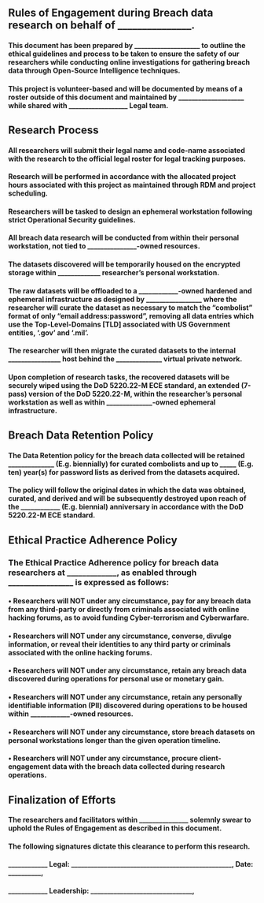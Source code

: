 ## Rules of Engagement during Breach data research on behalf of _______________. 

#### This document has been prepared by ____________________ to outline the ethical guidelines and process to be taken to ensure the safety of our researchers while conducting online investigations for gathering breach data through Open-Source Intelligence techniques. 
#### This project is volunteer-based and will be documented by means of a roster outside of this document and maintained by ____________________ while shared with __________________ Legal team. 

## Research Process

#### All researchers will submit their legal name and code-name associated with the research to the official legal roster for legal tracking purposes. 
#### Research will be performed in accordance with the allocated project hours associated with this project as maintained through RDM and project scheduling. 
#### Researchers will be tasked to design an ephemeral workstation following strict Operational Security guidelines. 
#### All breach data research will be conducted from within their personal workstation, not tied to _______________-owned resources. 
#### The datasets discovered will be temporarily housed on the encrypted storage within _____________ researcher’s personal workstation. 
#### The raw datasets will be offloaded to a ____________-owned hardened and ephemeral infrastructure as designed by _________________ where the researcher will curate the dataset as necessary to match the “combolist” format of only “email address:password”, removing all data entries which use the Top-Level-Domains [TLD] associated with US Government entities, ‘.gov’ and ‘.mil’. 
#### The researcher will then migrate the curated datasets to the internal ________________ host behind the ______________ virtual private network. 
#### Upon completion of research tasks, the recovered datasets will be securely wiped using the DoD 5220.22-M ECE standard, an extended (7-pass) version of the DoD 5220.22-M, within the researcher’s personal workstation as well as within ______________-owned ephemeral infrastructure. 

## Breach Data Retention Policy

#### The Data Retention policy for the breach data collected will be retained ______________ (E.g. biennially) for curated combolists and up to _____ (E.g. ten) year(s) for password lists as derived from the datasets acquired. 
#### The policy will follow the original dates in which the data was obtained, curated, and derived and will be subsequently destroyed upon reach of the ____________ (E.g. biennial) anniversary in accordance with the DoD 5220.22-M ECE standard.

## Ethical Practice Adherence Policy

### The Ethical Practice Adherence policy for breach data researchers at _____________, as enabled through _________________ is expressed as follows:
#### •	Researchers will NOT under any circumstance, pay for any breach data from any third-party or directly from criminals associated with online hacking forums, as to avoid funding Cyber-terrorism and Cyberwarfare.
#### •	Researchers will NOT under any circumstance, converse, divulge information, or reveal their identities to any third party or criminals associated with the online hacking forums.
#### •	Researchers will NOT under any circumstance, retain any breach data discovered during operations for personal use or monetary gain.
#### •	Researchers will NOT under any circumstance, retain any personally identifiable information (PII) discovered during operations to be housed within ____________-owned resources.
#### •	Researchers will NOT under any circumstance, store breach datasets on personal workstations longer than the given operation timeline.
#### •	Researchers will NOT under any circumstance, procure client-engagement data with the breach data collected during research operations.

## Finalization of Efforts 

#### The researchers and facilitators within _______________ solemnly swear to uphold the Rules of Engagement as described in this document. 
#### The following signatures dictate this clearance to perform this research.

#### ____________ Legal: _________________________________________________, Date: __________,
#### ____________ Leadership: _______________________________,
